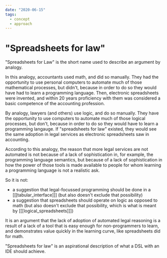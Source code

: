 ```yaml
---
date: "2020-06-15"
tags:
  - concept
  - approach
---
```


# "Spreadsheets for law"

"Spreadsheets for Law" is the short name used to describe an argument by analogy.

In this analogy, accountants used math, and did so manually. They had the opportunity to use personal computers to automate much of those mathematical processes, but didn't, because in order to do so they would have had to learn a programming language. Then, electronic spreadsheets were invented, and within 20 years proficiency with them was considered a basic competence of the accounting profession.

By analogy, lawyers (and others) use logic, and do so manually. They have the opportunity to use computers to automate much of those logical processes, but don't, because in order to do so they would have to learn a programming langauge. If "spreadsheets for law" existed, they would see the same adoption in legal services as electronic spreadsheets saw in accounting.

According to this analogy, the reason that more legal services are not automated is not because of a lack of sophistication in, for example, the programming language semantics, but because of a lack of sophistication in how the power of those tools is made available to people for whom learning a programming language is not a realistic ask.

So it is not:
* a suggestion that legal-focussed programming should be done in a [[[tabular_interface]]] (but also doesn't exclude that possibility)
* a suggestion that spreadsheets should operate on logic as opposed to math (but also doesn't exclude that possibility, which is what is meant by [[[logical_spreadsheets]]])

It is an argument that the lack of adoption of automated legal reasoning is a result of a lack of a tool that is easy enough for non-programmers to learn, and demonstrates value quickly in the learning curve, like spreadsheets did for math.

"Spreadsheets for law" is an aspirational description of what a DSL with an IDE should achieve.
